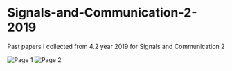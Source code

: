 # Signals-and-Communication-2-2019

Past papers I collected from 4.2 year 2019 for Signals and Communication 2

![Page 1]()
![Page 2]()
